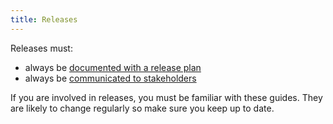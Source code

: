 ```yaml
---
title: Releases
---
```


Releases must:

- always be [documented with a release plan](Release-Plans.md)
- always be [communicated to stakeholders](Release-Notifications.md)

If you are involved in releases, you must be familiar with these guides. They are likely to change regularly so make sure you keep up to date.

